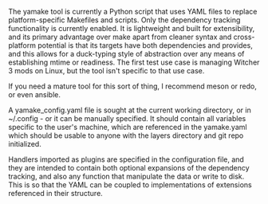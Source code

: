 The yamake tool is currently a Python script that uses YAML files to replace platform-specific Makefiles and scripts.  Only the dependency tracking functionality is currently enabled.  It is lightweight and built for extensibility, and its primary advantage over make apart from cleaner syntax and cross-platform potential is that its targets have both dependencies and provides, and this allows for a duck-typing style of abstraction over any means of establishing mtime or readiness.  The first test use case is managing Witcher 3 mods on Linux, but the tool isn't specific to that use case.

If you need a mature tool for this sort of thing, I recommend meson or redo, or even ansible.

A yamake_config.yaml file is sought at the current working directory, or in ~/.config - or it can be manually specified.  It should contain all variables specific to the user's machine, which are referenced in the yamake.yaml which should be usable to anyone with the layers directory and git repo initialized.

Handlers imported as plugins are specified in the configuration file, and they are intended to contain both optional expansions of the dependency tracking, and also any function that manipulate the data or write to disk.  This is so that the YAML can be coupled to implementations of extensions referenced in their structure.
